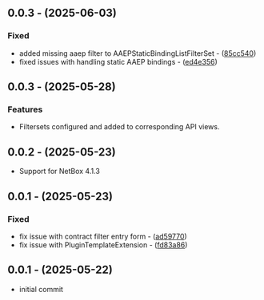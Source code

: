 ## 0.0.3 - (2025-06-03)
### Fixed
* added missing aaep filter to AAEPStaticBindingListFilterSet - ([85cc540](https://github.com/marc-development/netbox-aci/commit/85cc540))
* fixed issues with handling static AAEP bindings - ([ed4e356](https://github.com/marc-development/netbox-aci/commit/ed4e356))

## 0.0.3 - (2025-05-28)
### Features
* Filtersets configured and added to corresponding API views.

## 0.0.2 - (2025-05-23)
* Support for NetBox 4.1.3

## 0.0.1 - (2025-05-23)
### Fixed
* fix issue with contract filter entry form - ([ad59770](https://github.com/marc-development/netbox-aci/commit/ad59770))
* fix issue with PluginTemplateExtension - ([fd83a86](https://github.com/marc-development/netbox-aci/commit/fd83a86))

## 0.0.1 - (2025-05-22)
* initial commit
